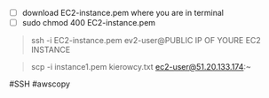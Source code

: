 - [ ] download EC2-instance.pem where you are in terminal
- [ ] sudo chmod 400 EC2-instance.pem
> ssh -i EC2-instance.pem ev2-user@PUBLIC IP OF YOURE EC2 INSTANCE

> scp -i instance1.pem kierowcy.txt ec2-user@51.20.133.174:~

#SSH #awscopy
